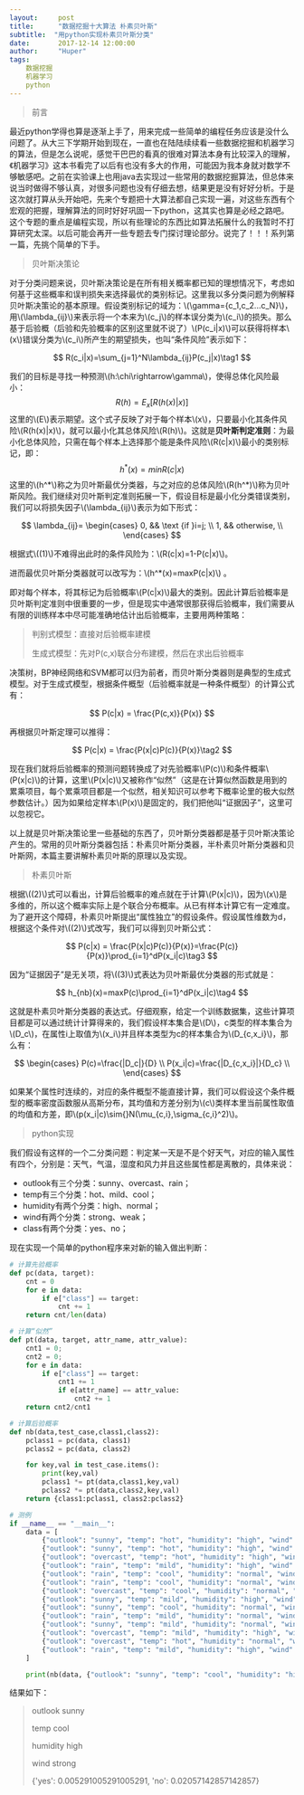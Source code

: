 ```yaml
---
layout:     post
title:      "数据挖掘十大算法 朴素贝叶斯"
subtitle:  "用python实现朴素贝叶斯分类"
date:       2017-12-14 12:00:00
author:     "Huper"
tags:
    数据挖掘
    机器学习
    python
---
```


>前言

最近python学得也算是逐渐上手了，用来完成一些简单的编程任务应该是没什么问题了。从大三下学期开始到现在，一直也在陆陆续续看一些数据挖掘和机器学习的算法，但是怎么说呢，感觉干巴巴的看真的很难对算法本身有比较深入的理解，《机器学习》这本书看完了以后有也没有多大的作用，可能因为我本身就对数学不够敏感吧。之前在实验课上也用java去实现过一些常用的数据挖掘算法，但总体来说当时做得不够认真，对很多问题也没有仔细去想，结果更是没有好好分析。于是这次就打算从头开始吧，先来个专题把十大算法都自己实现一遍，对这些东西有个宏观的把握，理解算法的同时好好巩固一下python，这其实也算是必经之路吧。这个专题的重点是编程实现，所以有些理论的东西比如算法拓展什么的我暂时不打算研究太深。以后可能会再开一些专题去专门探讨理论部分。说完了！！！系列第一篇，先挑个简单的下手。

>贝叶斯决策论

对于分类问题来说，贝叶斯决策论是在所有相关概率都已知的理想情况下，考虑如何基于这些概率和误判损失来选择最优的类别标记。这里我以多分类问题为例解释贝叶斯决策论的基本原理。假设类别标记的域为：\\(\gamma=\{c_1,c_2...c_N\}​\\)，用​\\(\lambda_{ij}​\\)来表示将一个本来为\\(c_j​\\)的样本误分类为\\(c_i​\\)的损失。那么基于后验概（后验和先验概率的区别这里就不说了）\\(P(c_i\|x)​\\)可以获得将样本​\\(x\\)错误分类为\\(c_i​\\)所产生的期望损失，也叫“条件风险”表示如下：


$$
R(c_i|x)=\sum_{j=1}^N\lambda_{ij}P(c_j|x)\tag1
$$


我们的目标是寻找一种预测\\(h:\chi\rightarrow\gamma\\)，使得总体化风险最小：
$$
R(h)=E_x[R(h(x)|x)]
$$
这里的\\(E\\)表示期望。这个式子反映了对于每个样本\\(x\\)，只要最小化其条件风险\\(R(h(x)|x)\\)，就可以最小化其总体风险\\(R(h)\\)。这就是**贝叶斯判定准则**：为最小化总体风险，只需在每个样本上选择那个能是条件风险\\(R(c|x)\\)最小的类别标记，即：
$$
h^*(x)=min R(c|x)
$$
这里的\\(h^\*\\)称之为贝叶斯最优分类器，与之对应的总体风险\\(R(h^*)\\)称为贝叶斯风险。我们继续对贝叶斯判定准则拓展一下，假设目标是最小化分类错误类别，我们可以将损失因子\\(\lambda_{ij}\\)表示为如下形式：


$$
\lambda_{ij}=
\begin{cases}
0,   && \text {if }i=j; \\
1,   && otherwise, \\
\end{cases}
$$


根据式\\((1)\\)不难得出此时的条件风险为：\\(R(c\|x)=1-P(c\|x)\\)。

进而最优贝叶斯分类器就可以改写为：\\(h^*(x)=maxP(c\|x)\\) 。

即对每个样本，将其标记为后验概率\\(P(c\|x)\\)最大的类别。因此计算后验概率是贝叶斯判定准则中很重要的一步，但是现实中通常很那获得后验概率，我们需要从有限的训练样本中尽可能准确地估计出后验概率，主要用两种策略：

>判别式模型：直接对后验概率建模
>
>生成式模型：先对P(c,x)联合分布建模，然后在求出后验概率

决策树，BP神经网络和SVM都可以归为前者，而贝叶斯分类器则是典型的生成式模型。对于生成式模型，根据条件概型（后验概率就是一种条件概型）的计算公式有：


$$
P(c|x) = \frac{P(c,x)}{P(x)}
$$


再根据贝叶斯定理可以推得：


$$
P(c|x) = \frac{P(x|c)P(c)}{P(x)}\tag2
$$


现在我们就将后验概率的预测问题转换成了对先验概率\\(P(c)\\)和条件概率\\(P(x\|c)\\)的计算，这里\\(P(x\|c)\\)又被称作“似然”（这是在计算似然函数是用到的累乘项目，每个累乘项目都是一个似然，相关知识可以参考下概率论里的极大似然参数估计。）因为如果给定样本\\(P(x)\\)是固定的，我们把他叫“证据因子”，这里可以忽视它。

以上就是贝叶斯决策论里一些基础的东西了，贝叶斯分类器都是基于贝叶斯决策论产生的。常用的贝叶斯分类器包括：朴素贝叶斯分类器，半朴素贝叶斯分类器和贝叶斯网，本篇主要讲解朴素贝叶斯的原理以及实现。

>朴素贝叶斯

根据\\((2)\\)式可以看出，计算后验概率的难点就在于计算\\(P(x\|c)\\)，因为\\(x\\)是多维的，所以这个概率实际上是个联合分布概率。从已有样本计算它有一定难度。为了避开这个障碍，朴素贝叶斯提出“属性独立”的假设条件。假设属性维数为d，根据这个条件对\\((2)\\)式改写，我们可以得到贝叶斯公式：


$$
P(c|x) = \frac{P(x|c)P(c)}{P(x)}=\frac{P(c)}{P(x)}\prod_{i=1}^dP(x_i|c)\tag3
$$


因为“证据因子”是无关项，将\\((3)\\)式表达为贝叶斯最优分类器的形式就是：


$$
h_{nb}(x)=maxP(c)\prod_{i=1}^dP(x_i|c)\tag4
$$


这就是朴素贝叶斯分类器的表达式。仔细观察，给定一个训练数据集，这些计算项目都是可以通过统计计算得来的，我们假设样本集合是\\(D\\)，c类型的样本集合为\\(D_c\\)，在属性i上取值为\\(x_i\\)并且样本类型为c的样本集合为\\(D_{c,x_i}\\)，那么有：


$$
\begin{cases}
P(c)=\frac{|D_c|}{D} \\
P(x_i|c)=\frac{|D_{c,x_i}|}{D_c} \\
\end{cases}
$$


如果某个属性时连续的，对应的条件概型不能直接计算，我们可以假设这个条件概型的概率密度函数服从高斯分布，其均值和方差分别为\\(c\\)类样本里当前属性取值的均值和方差，即\\(p(x_i\|c)\sim{}N(\mu_{c,i},\sigma_{c,i}^2)\\)。

> python实现

我们假设有这样的一个二分类问题：判定某一天是不是个好天气，对应的输入属性有四个，分别是：天气，气温，湿度和风力并且这些属性都是离散的，具体来说：

- outlook有三个分类：sunny、overcast、rain；
- temp有三个分类：hot、mild、cool；
- humidity有两个分类：high、normal；
- wind有两个分类：strong、weak；
- class有两个分类：yes、no；

现在实现一个简单的python程序来对新的输入做出判断：

```python
# 计算先验概率
def pc(data, target):
    cnt = 0
    for e in data:
        if e["class"] == target:
            cnt += 1
    return cnt/len(data)

# 计算“似然”
def pt(data, target, attr_name, attr_value):
    cnt1 = 0;
    cnt2 = 0;
    for e in data:
        if e["class"] == target:
            cnt1 += 1
            if e[attr_name] == attr_value:
                cnt2 += 1
    return cnt2/cnt1

# 计算后验概率
def nb(data,test_case,class1,class2):
    pclass1 = pc(data, class1)
    pclass2 = pc(data, class2)

    for key,val in test_case.items():
        print(key,val)
        pclass1 *= pt(data,class1,key,val)
        pclass2 *= pt(data,class2,key,val)
    return {class1:pclass1, class2:pclass2}

# 测例
if __name__ == "__main__":
    data = [
        {"outlook": "sunny", "temp": "hot", "humidity": "high", "wind": "weak", "class": "no"},
        {"outlook": "sunny", "temp": "hot", "humidity": "high", "wind": "strong", "class": "no"},
        {"outlook": "overcast", "temp": "hot", "humidity": "high", "wind": "weak", "class": "yes"},
        {"outlook": "rain", "temp": "mild", "humidity": "high", "wind": "weak", "class": "yes"},
        {"outlook": "rain", "temp": "cool", "humidity": "normal", "wind": "weak", "class": "yes"},
        {"outlook": "rain", "temp": "cool", "humidity": "normal", "wind": "strong", "class": "no"},
        {"outlook": "overcast", "temp": "cool", "humidity": "normal", "wind": "strong", "class": "yes"},
        {"outlook": "sunny", "temp": "mild", "humidity": "high", "wind": "weak", "class": "no"},
        {"outlook": "sunny", "temp": "cool", "humidity": "normal", "wind": "weak", "class": "yes"},
        {"outlook": "rain", "temp": "mild", "humidity": "normal", "wind": "weak", "class": "yes"},
        {"outlook": "sunny", "temp": "mild", "humidity": "normal", "wind": "strong", "class": "yes"},
        {"outlook": "overcast", "temp": "mild", "humidity": "high", "wind": "strong", "class": "yes"},
        {"outlook": "overcast", "temp": "hot", "humidity": "normal", "wind": "weak", "class": "yes"},
        {"outlook": "rain", "temp": "mild", "humidity": "high", "wind": "strong", "class": "no"},
    ]

    print(nb(data, {"outlook": "sunny", "temp": "cool", "humidity": "high", "wind": "strong"}, "yes", "no"))
```

结果如下：

>outlook sunny
>
>temp cool
>
>humidity high
>
>wind strong
>
>{'yes': 0.005291005291005291, 'no': 0.02057142857142857}

